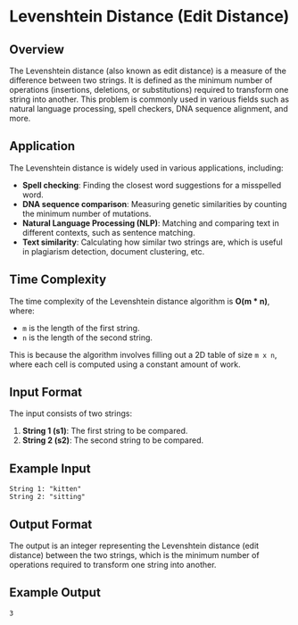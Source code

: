 # Levenshtein Distance (Edit Distance)

## Overview
The Levenshtein distance (also known as edit distance) is a measure of the difference between two strings. It is defined as the minimum number of operations (insertions, deletions, or substitutions) required to transform one string into another. This problem is commonly used in various fields such as natural language processing, spell checkers, DNA sequence alignment, and more.

## Application
The Levenshtein distance is widely used in various applications, including:
- **Spell checking**: Finding the closest word suggestions for a misspelled word.
- **DNA sequence comparison**: Measuring genetic similarities by counting the minimum number of mutations.
- **Natural Language Processing (NLP)**: Matching and comparing text in different contexts, such as sentence matching.
- **Text similarity**: Calculating how similar two strings are, which is useful in plagiarism detection, document clustering, etc.

## Time Complexity
The time complexity of the Levenshtein distance algorithm is **O(m * n)**, where:
- `m` is the length of the first string.
- `n` is the length of the second string.

This is because the algorithm involves filling out a 2D table of size `m x n`, where each cell is computed using a constant amount of work.

## Input Format
The input consists of two strings:
1. **String 1 (s1)**: The first string to be compared.
2. **String 2 (s2)**: The second string to be compared.

## Example Input
```plaintext
String 1: "kitten"
String 2: "sitting"
```

## Output Format
The output is an integer representing the Levenshtein distance (edit distance) between the two strings, which is the minimum number of operations required to transform one string into another.

## Example Output
```plaintext
3
